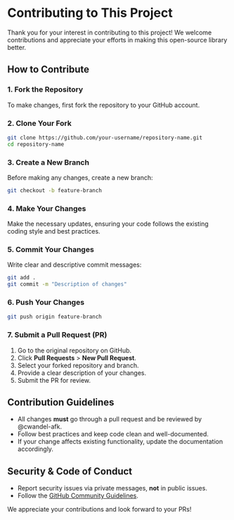 # Contributing to This Project

Thank you for your interest in contributing to this project! We welcome contributions and appreciate your efforts in making this open-source library better.

## How to Contribute

### 1. Fork the Repository
To make changes, first fork the repository to your GitHub account.

### 2. Clone Your Fork
```sh
git clone https://github.com/your-username/repository-name.git
cd repository-name
```

### 3. Create a New Branch
Before making any changes, create a new branch:
```sh
git checkout -b feature-branch
```

### 4. Make Your Changes
Make the necessary updates, ensuring your code follows the existing coding style and best practices.

### 5. Commit Your Changes
Write clear and descriptive commit messages:
```sh
git add .
git commit -m "Description of changes"
```

### 6. Push Your Changes
```sh
git push origin feature-branch
```

### 7. Submit a Pull Request (PR)
1. Go to the original repository on GitHub.
2. Click **Pull Requests** > **New Pull Request**.
3. Select your forked repository and branch.
4. Provide a clear description of your changes.
5. Submit the PR for review.

## Contribution Guidelines
- All changes **must** go through a pull request and be reviewed by @cwandel-afk.
- Follow best practices and keep code clean and well-documented.
- If your change affects existing functionality, update the documentation accordingly.

## Security & Code of Conduct
- Report security issues via private messages, **not** in public issues.
- Follow the [GitHub Community Guidelines](https://docs.github.com/en/github/site-policy/github-community-guidelines).

We appreciate your contributions and look forward to your PRs!

